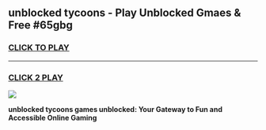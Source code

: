 
## unblocked tycoons - Play Unblocked Gmaes & Free #65gbg
<h3>
<a href="https://news.freeplayer.one?title=unblocked_tycoons&ref=26F">CLICK TO PLAY</a></h3>
<hr>

<h3>
<a href="https://news.freeplayer.one?title=unblocked_tycoons&ref=26F">CLICK 2 PLAY</a>
  
</h3>

<a href="https://news.freeplayer.one?title=unblocked_tycoons&ref=26F/"><img src="https://clearcache.store/games.png"></a>


**unblocked tycoons games unblocked: Your Gateway to Fun and Accessible Online Gaming**
